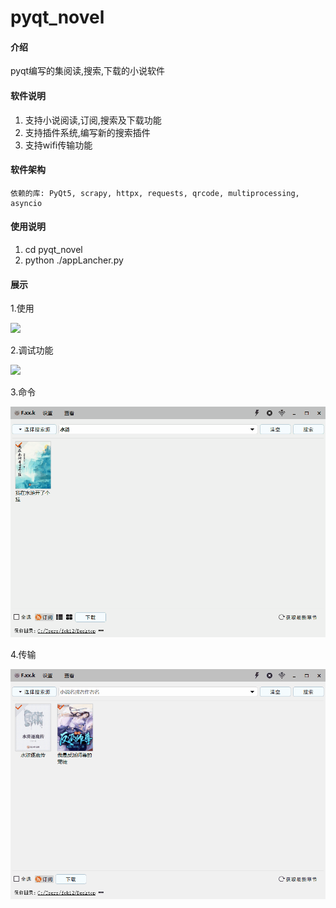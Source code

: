 # pyqt_novel

#### 介绍
pyqt编写的集阅读,搜索,下载的小说软件

#### 软件说明

1. 支持小说阅读,订阅,搜索及下载功能
2. 支持插件系统,编写新的搜索插件
3. 支持wifi传输功能

#### 软件架构
    依赖的库: PyQt5, scrapy, httpx, requests, qrcode, multiprocessing, asyncio

#### 使用说明

1.  cd pyqt_novel
2.  python ./appLancher.py

#### 展示

1.使用

![](docs\使用.gif)

2.调试功能

![](docs\调试.gif)

3.命令

![](docs\命令.gif)

4.传输

![](docs\传输.gif)